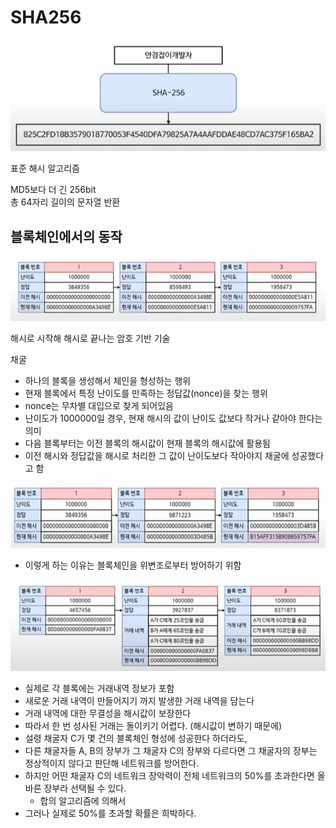 # SHA256

![](.SHA256_images/aadf9989.png)

표준 해시 알고리즘

MD5보다 더 긴 256bit   
총 64자리 길이의 문자열 반환

## 블록체인에서의 동작

![](.SHA256_images/9384a0fe.png)

해시로 시작해 해시로 끝나는 암호 기반 기술  

채굴
- 하나의 블록을 생성해서 체인을 형성하는 행위
- 현재 블록에서 특정 난이도를 만족하는 정답값(nonce)을 찾는 행위  
- nonce는 무차별 대입으로 찾게 되어있음 
- 난이도가 1000000일 경우, 현재 해시의 값이 난이도 값보다 작거나 같아야 한다는 의미
- 다음 블록부터는 이전 블록의 해시값이 현재 블록의 해시값에 활용됨
- 이전 해시와 정답값을 해시로 처리한 그 값이 난이도보다 작아야지 채굴에 성공했다고 함 

![](.SHA256_images/84451416.png)  
- 이렇게 하는 이유는 블록체인을 위변조로부터 방어하기 위함



![](.SHA256_images/d05bc1e6.png)
- 실제로 각 블록에는 거래내역 정보가 포함
- 새로운 거래 내역이 만들어지기 까지 발생한 거래 내역을 담는다
- 거래 내역에 대한 무결성을 해시값이 보장한다
- 따라서 한 번 성사된 거래는 돌이키기 어렵다. (해시값이 변하기 때문에)
- 설령 채굴자 C가 몇 건의 블록체인 형성에 성공한다 하더라도,
- 다른 채굴자들 A, B의 장부가 그 채굴자 C의 장부와 다르다면 그 채굴자의 장부는 정상적이지 않다고 판단해 네트워크를 방어한다.
- 하지만 어떤 채굴자 C의 네트워크 장악력이 전체 네트워크의 50%를 초과한다면 올바른 장부라 선택될 수 있다.
  - 합의 알고리즘에 의해서
- 그러나 실제로 50%를 초과할 확률은 희박하다. 